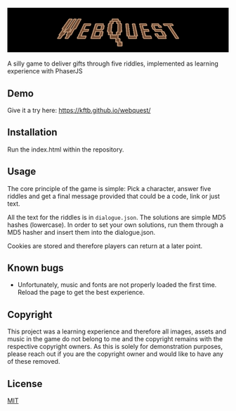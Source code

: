 ![WebQuest logo](assets/images/webquest.png?raw=true)

A silly game to deliver gifts through five riddles, implemented as learning experience with PhaserJS

## Demo

Give it a try here: https://kftb.github.io/webquest/ 

## Installation

Run the index.html within the repository. 

## Usage

The core principle of the game is simple: Pick a character, answer five riddles and get a final message provided that could be a code, link or just text. 

All the text for the riddles is in <code>dialogue.json</code>. The solutions are simple MD5 hashes (lowercase). In order to set your own solutions, run them through a MD5 hasher and insert them into the dialogue.json. 

Cookies are stored and therefore players can return at a later point. 

## Known bugs

* Unfortunately, music and fonts are not properly loaded the first time. Reload the page to get the best experience. 

## Copyright

This project was a learning experience and therefore all images, assets and music in the game do not belong to me and the copyright remains with the respective copyright owners. As this is solely for demonstration purposes, please reach out if you are the copyright owner and would like to have any of these removed. 

## License
[MIT](https://choosealicense.com/licenses/mit/)